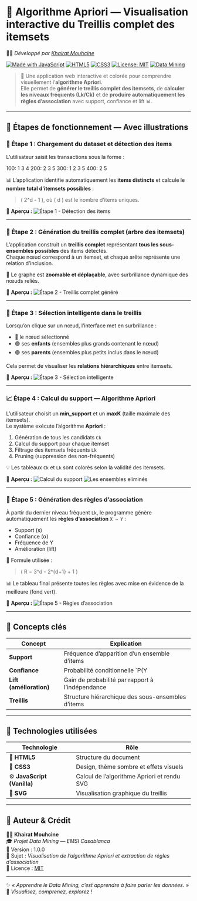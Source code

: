 # 🌟 Algorithme Apriori — Visualisation interactive du Treillis complet des itemsets  
👨‍💻 *Développé par [Khairat Mouhcine](https://github.com/kurombo)*  

[![Made with JavaScript](https://img.shields.io/badge/Made%20with-JavaScript-yellow?style=for-the-badge&logo=javascript)](https://developer.mozilla.org/fr/docs/Web/JavaScript)
[![HTML5](https://img.shields.io/badge/HTML5-orange?style=for-the-badge&logo=html5)](https://developer.mozilla.org/fr/docs/Web/Guide/HTML/HTML5)
[![CSS3](https://img.shields.io/badge/CSS3-blue?style=for-the-badge&logo=css3)](https://developer.mozilla.org/fr/docs/Web/CSS)
[![License: MIT](https://img.shields.io/badge/License-MIT-green?style=for-the-badge)](https://opensource.org/licenses/MIT)
[![Data Mining](https://img.shields.io/badge/Data%20Mining-Apriori%20Algorithm-purple?style=for-the-badge&logo=apachespark)](#)

> 🧮 Une application web interactive et colorée pour comprendre visuellement l’**algorithme Apriori**.  
> Elle permet de **générer le treillis complet des itemsets**, de **calculer les niveaux fréquents (Lk/Ck)** et de **produire automatiquement les règles d’association** avec support, confiance et lift 📊.

---

## 🚀 Étapes de fonctionnement — Avec illustrations

### 🧩 Étape 1 : Chargement du dataset et détection des items
L’utilisateur saisit les transactions sous la forme :

100: 1 3 4
200: 2 3 5
300: 1 2 3 5
400: 2 5


📊 L’application identifie automatiquement les **items distincts** et calcule le **nombre total d’itemsets possibles** :  
> \( 2^d - 1 \), où \( d \) est le nombre d’items uniques.

📸 **Aperçu :**
![Étape 1 - Détection des items](./image.png)

---

### 🌳 Étape 2 : Génération du treillis complet (arbre des itemsets)
L’application construit un **treillis complet** représentant **tous les sous-ensembles possibles** des items détectés.  
Chaque nœud correspond à un itemset, et chaque arête représente une relation d’inclusion.

🧠 Le graphe est **zoomable et déplaçable**, avec surbrillance dynamique des nœuds reliés.

📸 **Aperçu :**
![Étape 2 - Treillis complet généré](./image_1.png)

---

### 🎯 Étape 3 : Sélection intelligente dans le treillis
Lorsqu’on clique sur un nœud, l’interface met en surbrillance :
- 🔵 le nœud sélectionné  
- 🟢 ses **enfants** (ensembles plus grands contenant le nœud)  
- 🟣 ses **parents** (ensembles plus petits inclus dans le nœud)

Cela permet de visualiser les **relations hiérarchiques** entre itemsets.

📸 **Aperçu :**
![Étape 3 - Sélection intelligente](./image_2.png)

---

### 📈 Étape 4 : Calcul du support — Algorithme Apriori
L’utilisateur choisit un **min_support** et un **maxK** (taille maximale des itemsets).  
Le système exécute l’algorithme **Apriori** :
1. Génération de tous les candidats `Ck`
2. Calcul du support pour chaque itemset
3. Filtrage des itemsets fréquents `Lk`  
4. Pruning (suppression des non-fréquents)

💡 Les tableaux `Ck` et `Lk` sont colorés selon la validité des itemsets.

📸 **Aperçu :**
![Calcul du support](./image_3.png)
![Les ensembles eliminés](./image_4.png)


---

### 🔗 Étape 5 : Génération des règles d’association
À partir du dernier niveau fréquent `Lk`, le programme génère automatiquement les **règles d’association** `X ⇒ Y` :
- Support (s)
- Confiance (α)
- Fréquence de Y
- Amélioration (lift)

🧮 Formule utilisée :
> \( R = 3^d - 2^{d+1} + 1 \)

📊 Le tableau final présente toutes les règles avec mise en évidence de la meilleure (fond vert).

📸 **Aperçu :**
![Étape 5 - Règles d’association](./image_5.png)

---

## 🧠 Concepts clés

| Concept | Explication |
|----------|-------------|
| **Support** | Fréquence d’apparition d’un ensemble d’items |
| **Confiance** | Probabilité conditionnelle `P(Y|X)` |
| **Lift (amélioration)** | Gain de probabilité par rapport à l’indépendance |
| **Treillis** | Structure hiérarchique des sous-ensembles d’items |

---

## 🧩 Technologies utilisées

| Technologie | Rôle |
|--------------|------|
| 🧱 **HTML5** | Structure du document |
| 🎨 **CSS3**  | Design, thème sombre et effets visuels |
| ⚙️ **JavaScript (Vanilla)** | Calcul de l’algorithme Apriori et rendu SVG |
| 🧭 **SVG** | Visualisation graphique du treillis |

---

## 🧪 Auteur & Crédit

👨‍💻 **Khairat Mouhcine**  
🎓 *Projet Data Mining — EMSI Casablanca*  
📅 Version : 1.0.0  
💼 Sujet : *Visualisation de l’algorithme Apriori et extraction de règles d’association*  
🪪 Licence : [MIT](https://opensource.org/licenses/MIT)

---

✨ *« Apprendre le Data Mining, c’est apprendre à faire parler les données. »*  
💙 *Visualisez, comprenez, explorez !*
